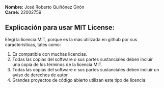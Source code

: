 **Nombre:** José Roberto Quiñónez Girón  
**Carné:** 22002759       
  
## Explicación para usar MIT License:    

Elegí la licencia MIT, porque es la más utilizada en github por sus caracteristicas, tales como:

1. Es compatible con muchas licencias.
2. Todas las copias del software o sus partes sustanciales deben incluir una copia de los términos de la licencia MIT.
3. Todas las copias del software o sus partes sustanciales deben incluir un aviso de derechos de autor.
4. Grandes proyectos de código abierto utilizan este tipo de licencia